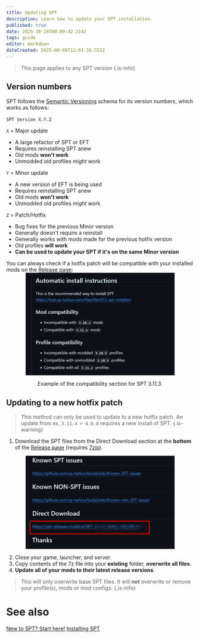 ```yaml
---
title: Updating SPT
description: Learn how to update your SPT installation.
published: true
date: 2025-10-28T00:09:42.214Z
tags: guide
editor: markdown
dateCreated: 2025-08-09T12:01:16.553Z
---
```


> This page applies to any SPT version
{.is-info}

## Version numbers
SPT follows the [Semantic Versioning](https://semver.org/) schema for its version numbers, which works as follows:

`SPT Version X.Y.Z`

`X` = Major update
- A large refactor of SPT or EFT
- Requires reinstalling SPT anew
- Old mods **won't work**
- Unmodded old profiles *might* work

`Y` = Minor update
- A new version of EFT is being used
- Requires reinstalling SPT anew
- Old mods **won't work**
- Unmodded old profiles *might* work

`Z` = Patch/Hotfix
- Bug fixes for the previous Minor version
- Generally doesn't require a reinstall
- Generally works with mods made for the previous hotfix version
- Old profiles **will work**
- **Can be used to update your SPT if it's on the same Minor version**

You can always check if a hotfix patch will be compatible with your installed mods on the [Release page](<https://github.com/sp-tarkov/build/releases>):
&nbsp;
<img src="/patch_compat.png" alt="Direct Download" width=400 style="display: block; margin: 0 auto;">
<div style="margin-top: 10px;"></div>
<div style='text-align: center;'>
Example of the compatibility section for SPT 3.11.3.
</div>

## Updating to a new hotfix patch

> This method can only be used to update to a new hotfix patch. An update from ex. `3.11.4 > 4.0.0` requires a new install of SPT.
{.is-warning}


1. Download the SPT files from the Direct Download section at the **bottom** of the [Release page](https://github.com/sp-tarkov/build/releases) (requires [7zip](https://www.7-zip.org/)).
<div style="margin-top: 10px;"></div>
<img src="/direct_download.png" alt="Direct Download" width=400 style="display: block; margin: 0 auto;">

2. Close your game, launcher, and server.
3. Copy contents of the 7z file into your **existing** folder, **overwrite all files**.
4. **Update all of your mods to their latest release versions**.

> This will only overwrite base SPT files. It will __not__ overwrite or remove your profile(s), mods or mod configs.
{.is-info}

# See also
[New to SPT? Start here!](/Beginners_Guide)
[Installing SPT](/Uninstalling_Mods)